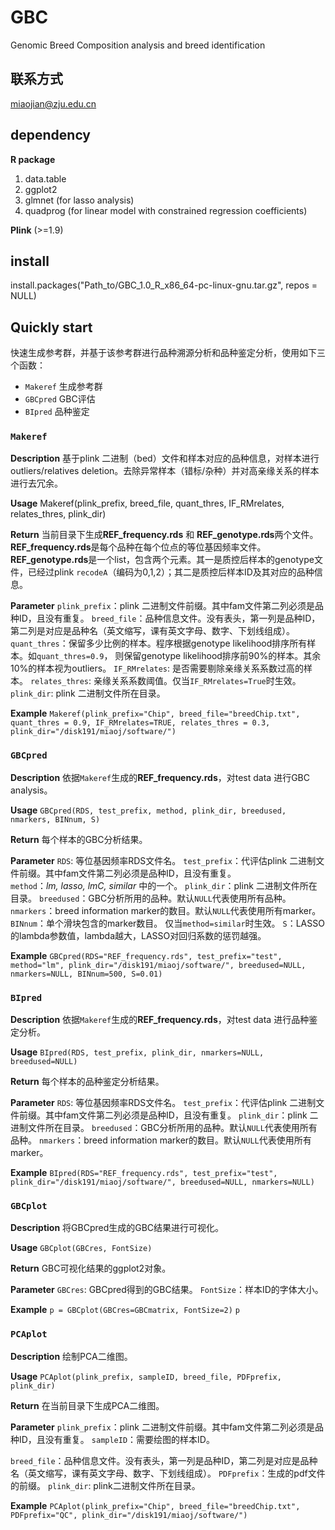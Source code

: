 # GBC
Genomic Breed Composition analysis and breed identification

## 联系方式
miaojian@zju.edu.cn

## dependency
**R package**
1. data.table
2. ggplot2
3. glmnet (for lasso analysis)
4. quadprog (for linear model with constrained regression coefficients)

**Plink** (>=1.9)

## install 
install.packages("Path_to/GBC_1.0_R_x86_64-pc-linux-gnu.tar.gz", repos = NULL)

## Quickly start
快速生成参考群，并基于该参考群进行品种溯源分析和品种鉴定分析，使用如下三个函数：
- `Makeref` 生成参考群
- `GBCpred` GBC评估
- `BIpred` 品种鉴定

### `Makeref`
**Description** 
基于plink 二进制（bed）文件和样本对应的品种信息，对样本进行outliers/relatives deletion。去除异常样本（错标/杂种）并对高亲缘关系的样本进行去冗余。  

**Usage** 
Makeref(plink_prefix, breed_file, quant_thres,
        IF_RMrelates, relates_thres, plink_dir)  

**Return** 
当前目录下生成**REF_frequency.rds** 和 **REF_genotype.rds**两个文件。**REF_frequency.rds**是每个品种在每个位点的等位基因频率文件。**REF_genotype.rds**是一个list，包含两个元素。其一是质控后样本的genotype文件，已经过plink `recodeA`（编码为0,1,2）；其二是质控后样本ID及其对应的品种信息。

**Parameter** 
`plink_prefix`：plink 二进制文件前缀。其中fam文件第二列必须是品种ID，且没有重复。 
`breed_file`：品种信息文件。没有表头，第一列是品种ID，第二列是对应是品种名（英文缩写，课有英文字母、数字、下划线组成）。 
`quant_thres`：保留多少比例的样本。程序根据genotype likelihood排序所有样本。如`quant_thres=0.9`， 则保留genotype likelihood排序前90%的样本。其余10%的样本视为outliers。 
`IF_RMrelates`: 是否需要剔除亲缘关系系数过高的样本。
`relates_thres`: 亲缘关系系数阈值。仅当`IF_RMrelates=True`时生效。 
`plink_dir`: plink 二进制文件所在目录。

**Example** 
`Makeref(plink_prefix="Chip", breed_file="breedChip.txt", quant_thres = 0.9,
        IF_RMrelates=TRUE, relates_thres = 0.3,
        plink_dir="/disk191/miaoj/software/")`  

### `GBCpred`
**Description** 
依据`Makeref`生成的**REF_frequency.rds**，对test data 进行GBC analysis。  

**Usage** 
`GBCpred(RDS, test_prefix, method, plink_dir, breedused, nmarkers, BINnum, S)`  

**Return** 
每个样本的GBC分析结果。  

**Parameter** 
`RDS`: 等位基因频率RDS文件名。 
`test_prefix`：代评估plink 二进制文件前缀。其中fam文件第二列必须是品种ID，且没有重复。  
`method`：*lm, lasso, lmC, similar* 中的一个。 
`plink_dir`：plink 二进制文件所在目录。 
`breedused`：GBC分析所用的品种。默认`NULL`代表使用所有品种。 
`nmarkers`：breed information marker的数目。默认`NULL`代表使用所有marker。 
`BINnum`：单个滑块包含的marker数目。 仅当`method=similar`时生效。 
`S`：LASSO的lambda参数值，lambda越大，LASSO对回归系数的惩罚越强。  

**Example** 
`GBCpred(RDS="REF_frequency.rds", test_prefix="test", method="lm", plink_dir="/disk191/miaoj/software/", breedused=NULL, nmarkers=NULL, BINnum=500, S=0.01)`


### `BIpred`
**Description** 
依据`Makeref`生成的**REF_frequency.rds**，对test data 进行品种鉴定分析。  

**Usage** 
`BIpred(RDS, test_prefix, plink_dir, nmarkers=NULL, breedused=NULL)`  

**Return** 
每个样本的品种鉴定分析结果。   

**Parameter** 
`RDS`: 等位基因频率RDS文件名。 
`test_prefix`：代评估plink 二进制文件前缀。其中fam文件第二列必须是品种ID，且没有重复。 
`plink_dir`：plink 二进制文件所在目录。 
`breedused`：GBC分析所用的品种。默认`NULL`代表使用所有品种。 
`nmarkers`：breed information marker的数目。默认`NULL`代表使用所有marker。  

**Example** 
`BIpred(RDS="REF_frequency.rds", test_prefix="test", plink_dir="/disk191/miaoj/software/", breedused=NULL, nmarkers=NULL)`  


### `GBCplot`
**Description** 
将GBCpred生成的GBC结果进行可视化。

**Usage** 
`GBCplot(GBCres, FontSize)`  

**Return** 
GBC可视化结果的ggplot2对象。 

**Parameter** 
`GBCres`: GBCpred得到的GBC结果。 
`FontSize`：样本ID的字体大小。

**Example** 
`p = GBCplot(GBCres=GBCmatrix, FontSize=2)`
`p`


### `PCAplot`
**Description** 
绘制PCA二维图。

**Usage** 
`PCAplot(plink_prefix, sampleID, breed_file, PDFprefix, plink_dir)`  

**Return** 
在当前目录下生成PCA二维图。 

**Parameter** 
`plink_prefix`：plink 二进制文件前缀。其中fam文件第二列必须是品种ID，且没有重复。 `sampleID`：需要绘图的样本ID。

`breed_file`：品种信息文件。没有表头，第一列是品种ID，第二列是对应是品种名（英文缩写，课有英文字母、数字、下划线组成）。 
`PDFprefix`：生成的pdf文件的前缀。 
`plink_dir`: plink二进制文件所在目录。

**Example** 
`PCAplot(plink_prefix="Chip", breed_file="breedChip.txt", PDFprefix="QC",
        plink_dir="/disk191/miaoj/software/")`


